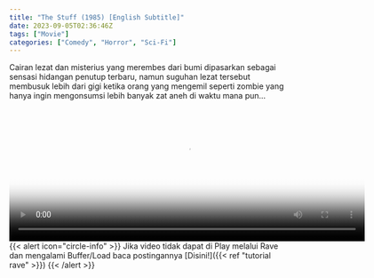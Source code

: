 ```yaml
---
title: "The Stuff (1985) [English Subtitle]"
date: 2023-09-05T02:36:46Z
tags: ["Movie"]
categories: ["Comedy", "Horror", "Sci-Fi"]
---
```


Cairan lezat dan misterius yang merembes dari bumi dipasarkan sebagai sensasi hidangan penutup terbaru, namun suguhan lezat tersebut membusuk lebih dari gigi ketika orang yang mengemil seperti zombie yang hanya ingin mengonsumsi lebih banyak zat aneh di waktu mana pun...

<video id="video-2" 
class="art-preview lazy video-js vjs-default-skin vjs-big-play-centered" 
controls preload="auto" 
width="640" 
height="240" 
poster="https://www.themoviedb.org/t/p/original/8WPIj6heEsahBg99uQ2fJJW50Mu.jpg" 
data-setup='{ "example_option": true, "width": "auto", "height": "auto", "techOrder": ["html5","flash"] }' 
onseeked="true"> <source src="https://kp3d-my.sharepoint.com/personal/ryoo_kp3d_onmicrosoft_com/_layouts/15/download.aspx?share=ERNE6cGnFA9Asq_G5yiwoZUBZmnQlct9OxLJmwiwUUR0Lg" type='video/mp4'>
</video>
<br>
{{< alert icon="circle-info" >}}
Jika video tidak dapat di Play melalui Rave dan mengalami Buffer/Load baca postingannya [Disini!]({{< ref "tutorial rave" >}})
{{< /alert >}}